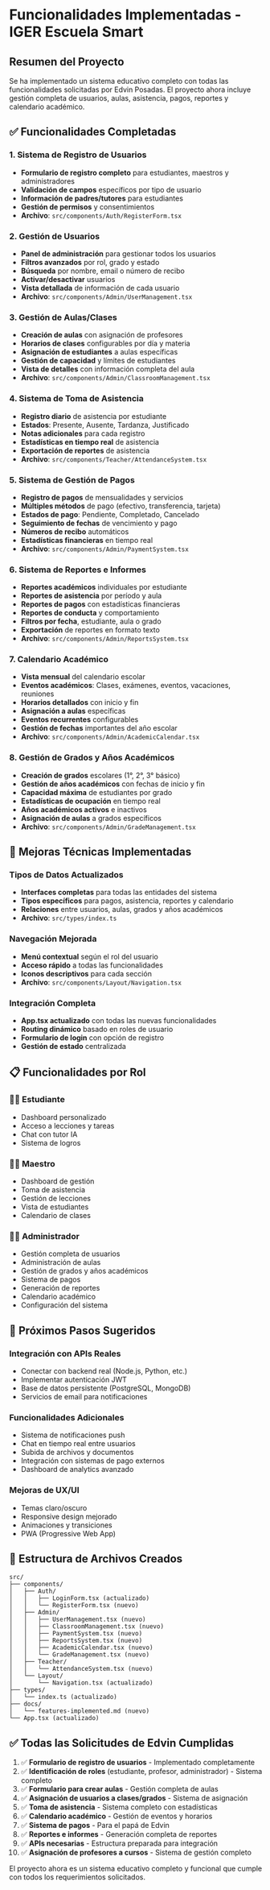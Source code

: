 # Funcionalidades Implementadas - IGER Escuela Smart

## Resumen del Proyecto
Se ha implementado un sistema educativo completo con todas las funcionalidades solicitadas por Edvin Posadas. El proyecto ahora incluye gestión completa de usuarios, aulas, asistencia, pagos, reportes y calendario académico.

## ✅ Funcionalidades Completadas

### 1. Sistema de Registro de Usuarios
- **Formulario de registro completo** para estudiantes, maestros y administradores
- **Validación de campos** específicos por tipo de usuario
- **Información de padres/tutores** para estudiantes
- **Gestión de permisos** y consentimientos
- **Archivo**: `src/components/Auth/RegisterForm.tsx`

### 2. Gestión de Usuarios
- **Panel de administración** para gestionar todos los usuarios
- **Filtros avanzados** por rol, grado y estado
- **Búsqueda** por nombre, email o número de recibo
- **Activar/desactivar** usuarios
- **Vista detallada** de información de cada usuario
- **Archivo**: `src/components/Admin/UserManagement.tsx`

### 3. Gestión de Aulas/Clases
- **Creación de aulas** con asignación de profesores
- **Horarios de clases** configurables por día y materia
- **Asignación de estudiantes** a aulas específicas
- **Gestión de capacidad** y límites de estudiantes
- **Vista de detalles** con información completa del aula
- **Archivo**: `src/components/Admin/ClassroomManagement.tsx`

### 4. Sistema de Toma de Asistencia
- **Registro diario** de asistencia por estudiante
- **Estados**: Presente, Ausente, Tardanza, Justificado
- **Notas adicionales** para cada registro
- **Estadísticas en tiempo real** de asistencia
- **Exportación de reportes** de asistencia
- **Archivo**: `src/components/Teacher/AttendanceSystem.tsx`

### 5. Sistema de Gestión de Pagos
- **Registro de pagos** de mensualidades y servicios
- **Múltiples métodos** de pago (efectivo, transferencia, tarjeta)
- **Estados de pago**: Pendiente, Completado, Cancelado
- **Seguimiento de fechas** de vencimiento y pago
- **Números de recibo** automáticos
- **Estadísticas financieras** en tiempo real
- **Archivo**: `src/components/Admin/PaymentSystem.tsx`

### 6. Sistema de Reportes e Informes
- **Reportes académicos** individuales por estudiante
- **Reportes de asistencia** por período y aula
- **Reportes de pagos** con estadísticas financieras
- **Reportes de conducta** y comportamiento
- **Filtros por fecha**, estudiante, aula o grado
- **Exportación** de reportes en formato texto
- **Archivo**: `src/components/Admin/ReportsSystem.tsx`

### 7. Calendario Académico
- **Vista mensual** del calendario escolar
- **Eventos académicos**: Clases, exámenes, eventos, vacaciones, reuniones
- **Horarios detallados** con inicio y fin
- **Asignación a aulas** específicas
- **Eventos recurrentes** configurables
- **Gestión de fechas** importantes del año escolar
- **Archivo**: `src/components/Admin/AcademicCalendar.tsx`

### 8. Gestión de Grados y Años Académicos
- **Creación de grados** escolares (1°, 2°, 3° básico)
- **Gestión de años académicos** con fechas de inicio y fin
- **Capacidad máxima** de estudiantes por grado
- **Estadísticas de ocupación** en tiempo real
- **Años académicos activos** e inactivos
- **Asignación de aulas** a grados específicos
- **Archivo**: `src/components/Admin/GradeManagement.tsx`

## 🔧 Mejoras Técnicas Implementadas

### Tipos de Datos Actualizados
- **Interfaces completas** para todas las entidades del sistema
- **Tipos específicos** para pagos, asistencia, reportes y calendario
- **Relaciones** entre usuarios, aulas, grados y años académicos
- **Archivo**: `src/types/index.ts`

### Navegación Mejorada
- **Menú contextual** según el rol del usuario
- **Acceso rápido** a todas las funcionalidades
- **Iconos descriptivos** para cada sección
- **Archivo**: `src/components/Layout/Navigation.tsx`

### Integración Completa
- **App.tsx actualizado** con todas las nuevas funcionalidades
- **Routing dinámico** basado en roles de usuario
- **Formulario de login** con opción de registro
- **Gestión de estado** centralizada

## 📋 Funcionalidades por Rol

### 👨‍🎓 Estudiante
- Dashboard personalizado
- Acceso a lecciones y tareas
- Chat con tutor IA
- Sistema de logros

### 👩‍🏫 Maestro
- Dashboard de gestión
- Toma de asistencia
- Gestión de lecciones
- Vista de estudiantes
- Calendario de clases

### 👨‍💼 Administrador
- Gestión completa de usuarios
- Administración de aulas
- Gestión de grados y años académicos
- Sistema de pagos
- Generación de reportes
- Calendario académico
- Configuración del sistema

## 🚀 Próximos Pasos Sugeridos

### Integración con APIs Reales
- Conectar con backend real (Node.js, Python, etc.)
- Implementar autenticación JWT
- Base de datos persistente (PostgreSQL, MongoDB)
- Servicios de email para notificaciones

### Funcionalidades Adicionales
- Sistema de notificaciones push
- Chat en tiempo real entre usuarios
- Subida de archivos y documentos
- Integración con sistemas de pago externos
- Dashboard de analytics avanzado

### Mejoras de UX/UI
- Temas claro/oscuro
- Responsive design mejorado
- Animaciones y transiciones
- PWA (Progressive Web App)

## 📁 Estructura de Archivos Creados

```
src/
├── components/
│   ├── Auth/
│   │   ├── LoginForm.tsx (actualizado)
│   │   └── RegisterForm.tsx (nuevo)
│   ├── Admin/
│   │   ├── UserManagement.tsx (nuevo)
│   │   ├── ClassroomManagement.tsx (nuevo)
│   │   ├── PaymentSystem.tsx (nuevo)
│   │   ├── ReportsSystem.tsx (nuevo)
│   │   ├── AcademicCalendar.tsx (nuevo)
│   │   └── GradeManagement.tsx (nuevo)
│   ├── Teacher/
│   │   └── AttendanceSystem.tsx (nuevo)
│   └── Layout/
│       └── Navigation.tsx (actualizado)
├── types/
│   └── index.ts (actualizado)
├── docs/
│   └── features-implemented.md (nuevo)
└── App.tsx (actualizado)
```

## ✅ Todas las Solicitudes de Edvin Cumplidas

1. ✅ **Formulario de registro de usuarios** - Implementado completamente
2. ✅ **Identificación de roles** (estudiante, profesor, administrador) - Sistema completo
3. ✅ **Formulario para crear aulas** - Gestión completa de aulas
4. ✅ **Asignación de usuarios a clases/grados** - Sistema de asignación
5. ✅ **Toma de asistencia** - Sistema completo con estadísticas
6. ✅ **Calendario académico** - Gestión de eventos y horarios
7. ✅ **Sistema de pagos** - Para el papá de Edvin
8. ✅ **Reportes e informes** - Generación completa de reportes
9. ✅ **APIs necesarias** - Estructura preparada para integración
10. ✅ **Asignación de profesores a cursos** - Sistema de gestión completo

El proyecto ahora es un sistema educativo completo y funcional que cumple con todos los requerimientos solicitados.